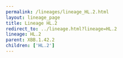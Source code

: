 ```yaml
---
permalink: /lineages/lineage_HL.2.html
layout: lineage_page
title: Lineage HL.2
redirect_to: ../lineage.html?lineage=HL.2
lineage: HL.2
parent: XBB.1.42.2
children: ['HL.2']
---
```

